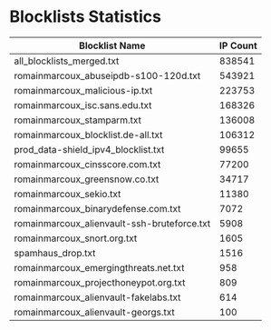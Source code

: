 # Blocklists Statistics
| Blocklist Name | IP Count |
|----|----|
| all_blocklists_merged.txt | 838541 |
| romainmarcoux_abuseipdb-s100-120d.txt | 543921 |
| romainmarcoux_malicious-ip.txt | 223753 |
| romainmarcoux_isc.sans.edu.txt | 168326 |
| romainmarcoux_stamparm.txt | 136008 |
| romainmarcoux_blocklist.de-all.txt | 106312 |
| prod_data-shield_ipv4_blocklist.txt | 99655 |
| romainmarcoux_cinsscore.com.txt | 77200 |
| romainmarcoux_greensnow.co.txt | 34717 |
| romainmarcoux_sekio.txt | 11380 |
| romainmarcoux_binarydefense.com.txt | 7072 |
| romainmarcoux_alienvault-ssh-bruteforce.txt | 5908 |
| romainmarcoux_snort.org.txt | 1605 |
| spamhaus_drop.txt | 1516 |
| romainmarcoux_emergingthreats.net.txt | 958 |
| romainmarcoux_projecthoneypot.org.txt | 809 |
| romainmarcoux_alienvault-fakelabs.txt | 614 |
| romainmarcoux_alienvault-georgs.txt | 100 |
